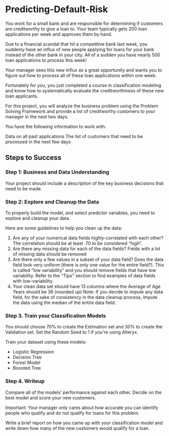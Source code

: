 # Predicting-Default-Risk

You work for a small bank and are responsible for determining if customers are creditworthy to give a loan to. Your team typically gets 200 loan applications per week and approves them by hand.

Due to a financial scandal that hit a competitive bank last week, you suddenly have an influx of new people applying for loans for your bank instead of the other bank in your city. All of a sudden you have nearly 500 loan applications to process this week!

Your manager sees this new influx as a great opportunity and wants you to figure out how to process all of these loan applications within one week.

Fortunately for you, you just completed a course in classification modeling and know how to systematically evaluate the creditworthiness of these new loan applicants.

For this project, you will analyze the business problem using the Problem Solving Framework and provide a list of creditworthy customers to your manager in the next two days.

You have the following information to work with:

Data on all past applications
The list of customers that need to be processed in the next few days
## Steps to Success
### Step 1: Business and Data Understanding
Your project should include a description of the key business decisions that need to be made.

### Step 2: Explore and Cleanup the Data
To properly build the model, and select predictor variables, you need to explore and cleanup your data.

Here are some guidelines to help you clean up the data:

1. Are any of your numerical data fields highly-correlated with each other? The correlation should be at least .70 to be considered “high”.
2. Are there any missing data for each of the data fields? Fields with a lot of missing data should be removed
3. Are there only a few values in a subset of your data field? Does the data field look very uniform (there is only one value for the entire field?). This is called “low variability” and you should remove fields that have low variability. Refer to the "Tips" section to find examples of data fields with low-variability.
4. Your clean data set should have 13 columns where the Average of Age Years should be 36 (rounded up)
Note: If you decide to impute any data field, for the sake of consistency in the data cleanup process, impute the data using the median of the entire data field.

### Step 3. Train your Classification Models
You should choose 70% to create the Estimation set and 30% to create the Validation set. Set the Random Seed to 1 if you're using Alteryx.

Train your dataset using these models:

- Logistic Regression
- Decision Tree
- Forest Model
- Boosted Tree
### Step 4. Writeup
Compare all of the models’ performance against each other. Decide on the best model and score your new customers.

Important: Your manager only cares about how accurate you can identify people who qualify and do not qualify for loans for this problem.

Write a brief report on how you came up with your classification model and write down how many of the new customers would qualify for a loan.

